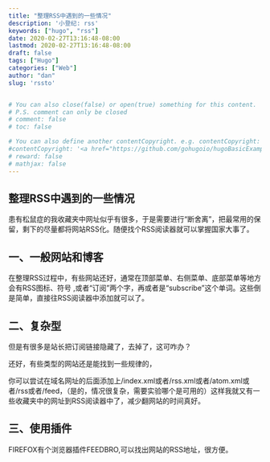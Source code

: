 ```yaml
---
title: "整理RSS中遇到的一些情况"
description: '小登纪: rss'
keywords: ["hugo", "rss"]
date: 2020-02-27T13:16:48-08:00
lastmod: 2020-02-27T13:16:48-08:00
draft: false
tags: ["Hugo"]
categories: ["Web"]
author: "dan"
slug: 'rssto'


# You can also close(false) or open(true) something for this content.
# P.S. comment can only be closed
# comment: false
# toc: false

# You can also define another contentCopyright. e.g. contentCopyright: "This is another copyright."
#contentCopyright: '<a href="https://github.com/gohugoio/hugoBasicExample" rel="noopener" target="_blank">See origin</a>'
# reward: false
# mathjax: false
---
```

## 整理RSS中遇到的一些情况

患有松鼠症的我收藏夹中网址似乎有很多，于是需要进行“断舍离”，把最常用的保留，剩下的尽量都将网站RSS化。随便找个RSS阅读器就可以掌握国家大事了。

## 一、一般网站和博客

在整理RSS过程中，有些网站还好，通常在顶部菜单、右侧菜单、底部菜单等地方会有RSS图标、符号 ,或者“订阅”两个字，再或者是“subscribe”这个单词。这些倒是简单，直接往RSS阅读器中添加就可以了。

## 二、复杂型

但是有很多是站长把订阅链接隐藏了，去掉了，这可咋办？

还好，有些类型的网站还是能找到一些规律的，

你可以尝试在域名网址的后面添加上/index.xml或者/rss.xml或者/atom.xml或者/rss或者/feed，（是的，情况很复杂，需要实验哪个是可用的）这样我就又有一些收藏夹中的网址到RSS阅读器中了，减少翻网站的时间真好。

## 三、使用插件

FIREFOX有个浏览器插件FEEDBRO,可以找出网站的RSS地址，很方便。


